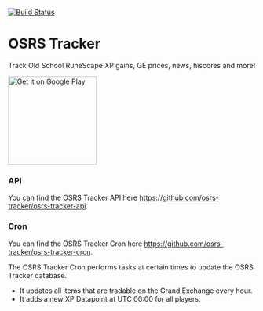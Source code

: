 [![Build Status](https://travis-ci.com/osrs-tracker/osrs-tracker.svg?branch=master)](https://travis-ci.com/osrs-tracker/osrs-tracker)
# OSRS Tracker
Track Old School RuneScape XP gains, GE prices, news, hiscores and more!

<a href='https://play.google.com/store/apps/details?id=com.toxsickproductions.geptv2'>
  <img width="180px" alt='Get it on Google Play' src='https://play.google.com/intl/en_us/badges/images/generic/en_badge_web_generic.png'/></a>

### API

You can find the OSRS Tracker API here https://github.com/osrs-tracker/osrs-tracker-api.

### Cron

You can find the OSRS Tracker Cron here https://github.com/osrs-tracker/osrs-tracker-cron.

The OSRS Tracker Cron performs tasks at certain times to update the OSRS Tracker database.
  - It updates all items that are tradable on the Grand Exchange every hour.
  - It adds a new XP Datapoint at UTC 00:00 for all players.
